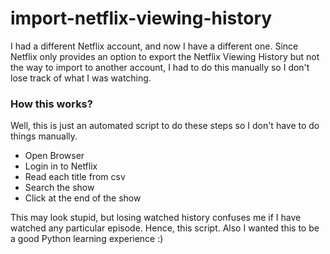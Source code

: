 # import-netflix-viewing-history

I had a different Netflix account, and now I have a different one. Since Netflix only provides an option to export the Netflix Viewing History but not the way to import to another account, I had to do this manually so I don't lose track of what I was watching.


### How this works?

Well, this is just an automated script to do these steps so I don't have to do things manually.
- Open Browser
- Login in to Netflix
- Read each title from csv
- Search the show
- Click at the end of the show

This may look stupid, but losing watched history confuses me if I have watched any particular episode. Hence, this script. Also I wanted this to be a good Python learning experience :)
